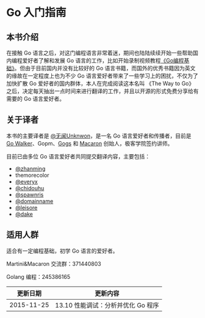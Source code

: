 # Go 入门指南

## 本书介绍

在接触 Go 语言之后，对这门编程语言非常着迷，期间也陆陆续续开始一些帮助国内编程爱好者了解和发展 Go 语言的工作，比如开始录制视频教程[《Go编程基础》](https://github.com/Unknwon/go-fundamental-programming)。但由于目前国内并没有比较好的 Go 语言书籍，而国外的优秀书籍因为英文的缘故在一定程度上也为不少 Go 语言爱好者带来了一些学习上的困扰，不仅为了加快扩散 Go 爱好者的国内群体，本人在完成阅读这本名叫 《The Way to Go》 之后，决定每天抽出一点时间来进行翻译的工作，并且以开源的形式免费分享给有需要的 Go 语言爱好者。

## 关于译者

本书的主要译者是 [@无闻Unknwon](http://www.weibo.com/Obahua)，是一名 Go 语言爱好者和传播者，目前是 [Go Walker](https://gowalker.org)、Gopm、[Gogs](http://gogs.io) 和 [Macaron](https://github.com/Unknwon/macaron) 创始人，极客学院签约讲师。

目前已由多位 Go 语言爱好者共同提交翻译内容，主要包括：

- [@zhanming](https://github.com/zhanming)
- themorecolor
- [@everyx](https://github.com/everyx)
- [@chidouhu](https://github.com/chidouhu)
- [@spawnris](https://github.com/spawnris)
- [@domainname](https://github.com/domainname)
- [@leisore](https://github.com/leisore)
- [@dake](https://github.com/dake)

## 适用人群

适合有一定编程基础，初学 Go 语言的爱好者。

>
Martini&Macaron 交流群：371440803
>
Golang 编程：245386165

|更新日期    |更新内容
|----------|------------------
|2015-11-25|13.10 性能调试：分析并优化 Go 程序

